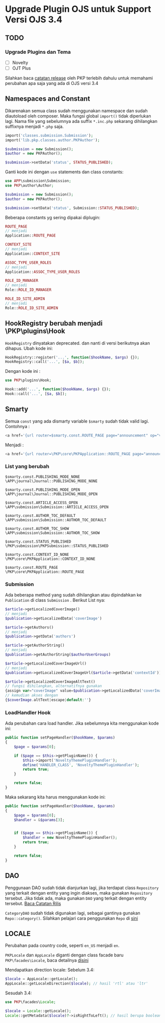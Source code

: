 # Upgrade Plugin OJS untuk Support Versi OJS 3.4

## TODO

### Upgrade Plugins dan Tema

- [ ] Novelty
- [ ] OJT Plus

Silahkan baca [catatan release](https://docs.pkp.sfu.ca/dev/release-notebooks/en/3.4-release-notebook) oleh PKP terlebih dahulu untuk memahami perubahan apa saja yang ada di OJS versi 3.4

## Namespaces and Constant

Dikarenakan semua class sudah menggunakan namespace dan sudah diautoload oleh composer. Maka fungsi global `import()` tidak diperlukan lagi.
Nama file yang sebelumnya ada suffix `*.inc.php` sekarang dihilangkan suffixnya menjadi `*.php` saja.

```php
import('classes.submission.Submission');
import('lib.pkp.classes.author.PKPAuthor');

$submission = new Submission();
$author = new PKPAuthor();

$submission->setData('status', STATUS_PUBLISHED);
```

Ganti kode ini dengan `use` statements dan class constants:

```php
use APP\submission\Submission;
use PKP\author\Author;

$submission = new Submission();
$author = new PKPAuthor();

$submission->setData('status', Submission::STATUS_PUBLISHED);
```

Beberapa constants yg sering dipakai diplugin:

```php
ROUTE_PAGE
// menjadi
Application::ROUTE_PAGE

CONTEXT_SITE
// menjadi
Application::CONTEXT_SITE

ASSOC_TYPE_USER_ROLES
// menjadi
Application::ASSOC_TYPE_USER_ROLES

ROLE_ID_MANAGER
// menjadi
Role::ROLE_ID_MANAGER

ROLE_ID_SITE_ADMIN
// menjadi
Role::ROLE_ID_SITE_ADMIN
```

## HookRegistry berubah menjadi \PKP\plugins\Hook

`HookRegistry` dinyatakan deprecated. dan nanti di versi berikutnya akan dihapus. Ubah kode ini:

```php
HookRegistry::register('...', function($hookName, $args) {});
HookRegistry::call('...', [$a, $b]);
```

Dengan kode ini :

```php
use PKP\plugins\Hook;

Hook::add('...', function($hookName, $args) {});
Hook::call('...', [$a, $b]);
```

## Smarty

Semua `const` yang ada dismarty variable `$smarty` sudah tidak valid lagi. Contohnya :

```php
<a href='{url router=$smarty.const.ROUTE_PAGE page="announcement" op="view" path=$announcement->getId()}'>
```

Menjadi :

```php
<a href='{url router=\PKP\core\PKPApplication::ROUTE_PAGE page="announcement" op="view" path=$announcement->getId()}'>
```

### List yang berubah

```
$smarty.const.PUBLISHING_MODE_NONE
\APP\journal\Journal::PUBLISHING_MODE_NONE

$smarty.const.PUBLISHING_MODE_OPEN
\APP\journal\Journal::PUBLISHING_MODE_OPEN

$smarty.const.ARTICLE_ACCESS_OPEN
\APP\submission\Submission::ARTICLE_ACCESS_OPEN

$smarty.const.AUTHOR_TOC_DEFAULT
\APP\submission\Submission::AUTHOR_TOC_DEFAULT

$smarty.const.AUTHOR_TOC_SHOW
\APP\submission\Submission::AUTHOR_TOC_SHOW

$smarty.const.STATUS_PUBLISHED
\PKP\submission\PKPSubmission::STATUS_PUBLISHED

$smarty.const.CONTEXT_ID_NONE
\PKP\core\PKPApplication::CONTEXT_ID_NONE

$smarty.const.ROUTE_PAGE
\PKP\core\PKPApplication::ROUTE_PAGE
```

### Submission

Ada beberapa method yang sudah dihilangkan atau dipindahkan ke `Publication` di class `Submission` .
Berikut List nya:

```php
$article->getLocalizedCoverImage()
// menjadi
$publication->getLocalizedData('coverImage')

$article->getAuthors()
// menjadi
$publication->getData('authors')

$article->getAuthorString()
// menjadi
$publication->getAuthorString($authorUserGroups)

$article->getLocalizedCoverImageUrl()
// menjadi
$publication->getLocalizedCoverImageUrl($article->getData('contextId'))

$article->getLocalizedCoverImageAltText()
// fungsi dihilangkan, alternatifnya gunakan
{assign var="coverImage" value=$publication->getLocalizedData('coverImage')}
// kemudian akses dengan
{$coverImage.altText|escape|default:''}
```

### LoadHandler Hook

Ada perubahan cara load handler. Jika sebelumnya kita menggunakan kode ini:

```php
public function setPageHandler($hookName, $params)
{
    $page = $params[0];

    if ($page == $this->getPluginName()) {
        $this->import('NoveltyThemePluginHandler');
        define('HANDLER_CLASS', 'NoveltyThemePluginHandler');
        return true;
    }

    return false;
}
```

Maka sekarang kita harus menggunakan kode ini:

```php
public function setPageHandler($hookName, $params)
{
    $page = $params[0];
    $handler = &$params[3];


    if ($page == $this->getPluginName()) {
        $handler = new NoveltyThemePluginHandler();
        return true;
    }

    return false;
}
```

## DAO

Penggunaan DAO sudah tidak dianjurkan lagi, jika terdapat class `Repository` yang terkait dengan entity yang ingin diakses, maka gunakan `Repository` tersebut. Jika tidak ada, maka gunakan `DAO` yang terkait dengan entity tersebut. [Baca Catatan Rilis](https://docs.pkp.sfu.ca/dev/release-notebooks/en/3.4-release-notebook#repositories)

`CategoryDAO` sudah tidak digunakan lagi, sebagai gantinya gunakan `Repo::category()`. Silahkan pelajari cara penggunakan `Repo` di [sini](https://docs.pkp.sfu.ca/dev/documentation/en/architecture-repositories)

## LOCALE

Perubahan pada country code, seperti `en_US` menjadi `en`.

`PKPLocale` dan `AppLocale` diganti dengan class facade baru `PKP\facades\Locale`, baca detailnya [disini](https://docs.pkp.sfu.ca/dev/release-notebooks/en/3.4-release-notebook#localization)

Mendapatkan direction locale:
Sebelum 3.4:

```php
$locale = AppLocale::getLocale();
AppLocale::getLocaleDirection($locale); // hasil 'rtl' atau 'ltr'
```

Sesudah 3.4:

```php
use PKP\facades\Locale;

$locale = Locale::getLocale();
Locale::getMetadata($locale)?->isRightToLeft(); // hasil berupa boolean apakah locale tersebut rtl atau ltr
```
